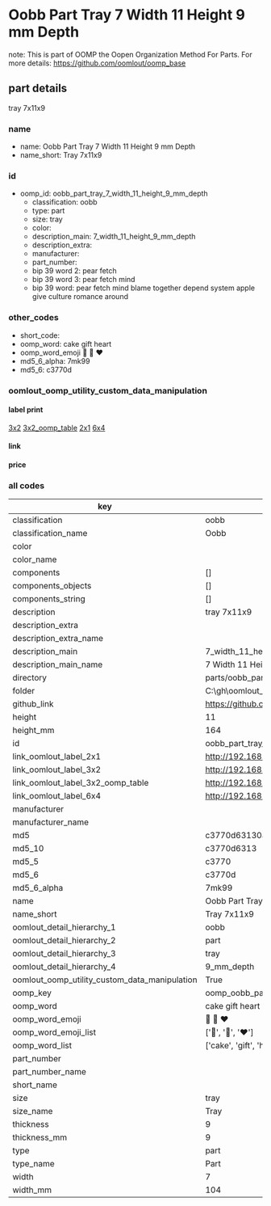 # Oobb Part Tray 7 Width 11 Height 9 mm Depth  

note: This is part of OOMP the Oopen Organization Method For Parts. For more details: https://github.com/oomlout/oomp_base

##  part details
  



tray 7x11x9



### name
* name: Oobb Part Tray 7 Width 11 Height 9 mm Depth
* name_short: Tray 7x11x9 
### id
* oomp_id: oobb_part_tray_7_width_11_height_9_mm_depth
  * classification: oobb
  * type: part
  * size: tray
  * color: 
  * description_main: 7_width_11_height_9_mm_depth
  * description_extra: 
  * manufacturer: 
  * part_number: 
  * bip 39 word 2: pear fetch
  * bip 39 word 3: pear fetch mind
  * bip 39 word: pear fetch mind blame together depend system apple give culture romance around

### other_codes
* short_code: 
* oomp_word: cake gift heart
* oomp_word_emoji :cake: :gift: :heart:
* md5_6_alpha: 7mk99
* md5_6: c3770d






### oomlout_oomp_utility_custom_data_manipulation
#### label print
[3x2](http://192.168.1.245:1112/?label=oomp%207mk99)
[3x2_oomp_table](http://192.168.1.108:1112/?label=oomp%207mk99)
[2x1](http://192.168.1.242:1112/?label=oomp%207mk99)
[6x4](http://192.168.1.55:1112/?label=oomp%207mk99)    

#### link

                              

#### price







### all codes 
| key | value |  
| --- | --- |  
| classification | oobb |  
| classification_name | Oobb |  
| color |  |  
| color_name |  |  
| components | [] |  
| components_objects | [] |  
| components_string | [] |  
| description | tray 7x11x9 |  
| description_extra |  |  
| description_extra_name |  |  
| description_main | 7_width_11_height_9_mm_depth |  
| description_main_name | 7 Width 11 Height 9 mm Depth |  
| directory | parts/oobb_part_tray_7_width_11_height_9_mm_depth |  
| folder | C:\gh\oomlout_oobb_version_4_generated_parts\parts\oobb_part_tray_7_width_11_height_9_mm_depth |  
| github_link | https://github.com/oomlout/oomlout_oomp_part_src/tree/main/parts/oobb_part_tray_7_width_11_height_9_mm_depth |  
| height | 11 |  
| height_mm | 164 |  
| id | oobb_part_tray_7_width_11_height_9_mm_depth |  
| link_oomlout_label_2x1 | http://192.168.1.242:1112/?label=oomp%207mk99 |  
| link_oomlout_label_3x2 | http://192.168.1.245:1112/?label=oomp%207mk99 |  
| link_oomlout_label_3x2_oomp_table | http://192.168.1.108:1112/?label=oomp%207mk99 |  
| link_oomlout_label_6x4 | http://192.168.1.55:1112/?label=oomp%207mk99 |  
| manufacturer |  |  
| manufacturer_name |  |  
| md5 | c3770d63130abb98ebf1d17319d55510 |  
| md5_10 | c3770d6313 |  
| md5_5 | c3770 |  
| md5_6 | c3770d |  
| md5_6_alpha | 7mk99 |  
| name | Oobb Part Tray 7 Width 11 Height 9 mm Depth |  
| name_short | Tray 7x11x9  |  
| oomlout_detail_hierarchy_1 | oobb |  
| oomlout_detail_hierarchy_2 | part |  
| oomlout_detail_hierarchy_3 | tray |  
| oomlout_detail_hierarchy_4 | 9_mm_depth |  
| oomlout_oomp_utility_custom_data_manipulation | True |  
| oomp_key | oomp_oobb_part_tray_7_width_11_height_9_mm_depth |  
| oomp_word | cake gift heart |  
| oomp_word_emoji | :cake: :gift: :heart: |  
| oomp_word_emoji_list | [':cake:', ':gift:', ':heart:'] |  
| oomp_word_list | ['cake', 'gift', 'heart'] |  
| part_number |  |  
| part_number_name |  |  
| short_name |  |  
| size | tray |  
| size_name | Tray |  
| thickness | 9 |  
| thickness_mm | 9 |  
| type | part |  
| type_name | Part |  
| width | 7 |  
| width_mm | 104 |  
